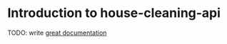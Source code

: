 # Introduction to house-cleaning-api

TODO: write [great documentation](http://jacobian.org/writing/what-to-write/)
